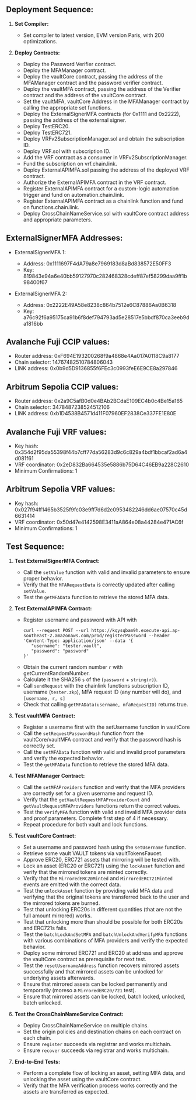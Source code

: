 ## Deployment Sequence:

1. **Set Compiler:**
   - Set compiler to latest version, EVM version Paris, with 200 optimizations.

2. **Deploy Contracts:**
   - Deploy the Password Verifier contract.
   - Deploy the MFAManager contract.
   - Deploy the vaultCore contract, passing the address of the MFAManager contract and the password verifier contract.
   - Deploy the vaultMFA contract, passing the address of the Verifier contract and the address of the vaultCore contract.
   - Set the vaultMFA, vaultCore Address in the MFAManager contract by calling the appropriate set functions.
   - Deploy the ExternalSignerMFA contracts (for 0x1111 and 0x2222), passing the address of the external signer.
   - Deploy TestERC20.
   - Deploy TestERC721.
   - Deploy VRFv2SubscriptionManager.sol and obtain the subscription ID.
   - Deploy VRF.sol with subscription ID.
   - Add the VRF contract as a consumer in VRFv2SubscriptionManager.
   - Fund the subscription on vrf.chain.link.
   - Deploy ExternalAPIMFA.sol passing the address of the deployed VRF contract.
   - Authorize the ExternalAPIMFA contract in the VRF contract.
   - Register ExternalAPIMFA contract for a custom-logic automation trigger and fund on automation.chain.link.
   - Register ExternalAPIMFA contract as a chainlink function and fund on functions.chain.link.
   - Deploy CrossChainNameService.sol with vaultCore contract address and appropriate parameters.

## ExternalSignerMFA Addresses:

- ExternalSignerMFA 1:
  - Address: 0x1111697F4dA79a8e7969183d8aBd838572E50FF3
  - Key: 819843e94a6e40bb59127970c282468328cdeff87ef58299daa9ff1b98400f67

- ExternalSignerMFA 2:
  - Address: 0x2222E49A58e8238c864b7512e6C87886Aa0B6318
  - Key: a76c92f6a95175ca91b6f8def794793ad5e28517e5bbdf870ca3eeb9da1816bb

## Avalanche Fuji CCIP values:

- Router address: 0xF694E193200268f9a4868e4Aa017A0118C9a8177
- Chain selector: 14767482510784806043
- LINK address: 0x0b9d5D9136855f6FEc3c0993feE6E9CE8a297846

## Arbitrum Sepolia CCIP values:

- Router address: 0x2a9C5afB0d0e4BAb2BCdaE109EC4b0c4Be15a165
- Chain selector: 3478487238524512106
- LINK address: 0xb1D4538B4571d411F07960EF2838Ce337FE1E80E

## Avalanche Fuji VRF values:

- Key hash: 0x354d2f95da55398f44b7cff77da56283d9c6c829a4bdf1bbcaf2ad6a4d081f61
- VRF coordinator: 0x2eD832Ba664535e5886b75D64C46EB9a228C2610
- Minimum Confirmations: 1 

## Arbitrum Sepolia VRF values:

- Key hash: 0x027f94ff1465b3525f9fc03e9ff7d6d2c0953482246dd6ae07570c45d6631414
- VRF coordinator: 0x50d47e4142598E3411aA864e08a44284e471AC6f
- Minimum Confirmations: 1 

## Test Sequence:

1. **Test ExternalSignerMFA Contract:**
   - Call the `setValue` function with valid and invalid parameters to ensure proper behavior.
   - Verify that the `MFARequestData` is correctly updated after calling `setValue`.
   - Test the `getMFAData` function to retrieve the stored MFA data.

2. **Test ExternalAPIMFA Contract:**
   - Register username and password with API with 
      ```
      curl --request POST --url https://kqysqbam9h.execute-api.ap-southeast-2.amazonaws.com/prod/registerPassword --header 'Content-Type: application/json' --data '{
         "username": "tester.vault",
         "password": "password"                                                            
      }'
      ```
   - Obtain the current random number `r` with getCurrentRandomNumber.
   - Calculate it the SHA256 `s` of the (`password` + `string(r)`).
   - Call `sendRequest` with the chainlink functions subscription ID, username (`tester.zkp`), MFA request ID (any number will do), and `[username, r, s]`
   - Check that calling `getMFAData(username, mfaRequestID)` returns true. 

3. **Test vaultMFA Contract:**
   - Register a username first with the setUsername function in vaultCore
   - Call the `setRequestPasswordHash` function from the vaultCore/vaultMFA contract and verify that the password hash is correctly set.
   - Call the `setMFAData` function with valid and invalid proof parameters and verify the expected behavior.
   - Test the `getMFAData` function to retrieve the stored MFA data.

4. **Test MFAManager Contract:**
   - Call the `setMFAProviders` function and verify that the MFA providers are correctly set for a given username and request ID.
   - Verify that the `getVaultRequestMFAProviderCount` and `getVaultRequestMFAProviders` functions return the correct values.
   - Test the `verifyMFA` function with valid and invalid MFA provider data and proof parameters. Complete first step of 4 if necessary.
   - Repeat procedure for both vault and lock functions.

5. **Test vaultCore Contract:**
   - Set a username and password hash using the `setUsername` function.
   - Retrieve some vault VAULT tokens via vaultTokensFaucet.
   - Approve ERC20, ERC721 assets that mirroring will be tested with.
   - Lock an asset (ERC20 or ERC721) using the `lockAsset` function and verify that the mirrored tokens are minted correctly.
   - Verify that the `MirroredERC20Minted` and `MirroredERC721Minted` events are emitted with the correct data.
   - Test the `unlockAsset` function by providing valid MFA data and verifying that the original tokens are transferred back to the user and the mirrored tokens are burned.
   - Test that unlocking ERC20s in different quantities (that are not the full amount mirrored) works.
   - Test that unlocking more than should be possible for both ERC20s and ERC721s fails.
   - Test the `batchLockAndSetMFA` and `batchUnlockAndVerifyMFA` functions with various combinations of MFA providers and verify the expected behavior.
   - Deploy some mirrored ERC721 and ERC20 at address and approve the vaultCore contract as prerequisite for next test.
   - Test the `resetUsernameAddress` function recovers mirrored assets successfully and that mirrored assets can be unlocked for underlying assets afterwards. 
   - Ensure that mirrored assets can be locked permanently and temporarily (moreso a `MirroredERC20/721` test).
   - Ensure that mirrored assets can be locked, batch locked, unlocked, batch unlocked.

6. **Test the CrossChainNameService Contract:**
   - Deploy CrossChainNameService on multiple chains.
   - Set the origin policies and destination chains on each contract on each chain.
   - Ensure `register` succeeds via registrar and works multichain.
   - Ensure `recover` succeeds via registrar and works multichain.

7. **End-to-End Tests:**
   - Perform a complete flow of locking an asset, setting MFA data, and unlocking the asset using the vaultCore contract.
   - Verify that the MFA verification process works correctly and the assets are transferred as expected.
